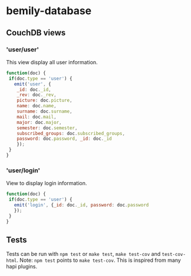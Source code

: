 # bemily-database


## CouchDB views

### 'user/user'
This view display all user information.

```javascript
function(doc) {
 if(doc.type == 'user') {
   emit('user', {
	_id: doc._id,
	_rev: doc._rev,
	picture: doc.picture,
	name: doc.name, 
	surname: doc.surname,
	mail: doc.mail,
	major: doc.major,
	semester: doc.semester,
	subscribed_groups: doc.subscribed_groups,
	password: doc.password, _id: doc._id
	});
 }
}
```
### 'user/login'
View to display login information.

```javascript
function(doc) {
 if(doc.type == 'user') {
   emit('login', {_id: doc._id, password: doc.password
   });
 }
}
```


## Tests

Tests can be run with `npm test` or `make test`, `make test-cov` and `test-cov-html`.
Note:  `npm test` points to `make test-cov`. This is inspired from many hapi plugins.
